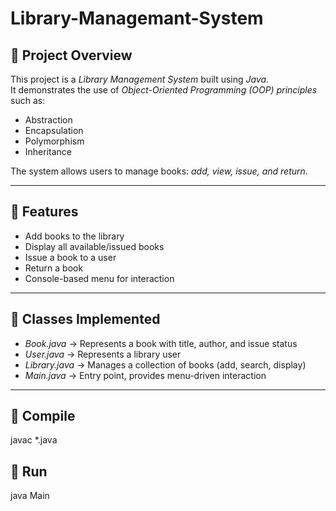 # Library-Managemant-System

## 🔹 Project Overview
This project is a *Library Management System* built using *Java*.  
It demonstrates the use of *Object-Oriented Programming (OOP) principles* such as:
- Abstraction  
- Encapsulation  
- Polymorphism  
- Inheritance  

The system allows users to manage books: *add, view, issue, and return*.

---

## 🔹 Features
- Add books to the library  
- Display all available/issued books  
- Issue a book to a user  
- Return a book  
- Console-based menu for interaction  

---

## 🔹 Classes Implemented
- *Book.java* → Represents a book with title, author, and issue status  
- *User.java* → Represents a library user  
- *Library.java* → Manages a collection of books (add, search, display)  
- *Main.java* → Entry point, provides menu-driven interaction  

---
## 🔹 Compile
javac *.java

## 🔹 Run
java Main

